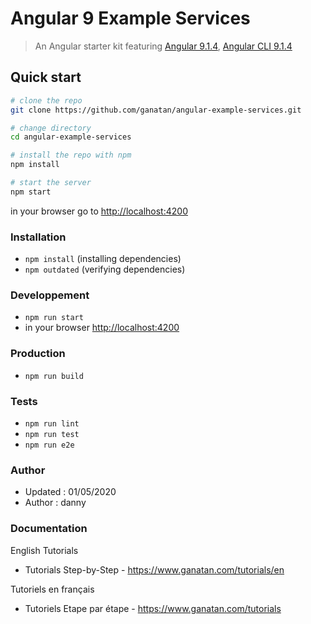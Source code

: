 # Angular 9 Example Services

> An Angular starter kit featuring [Angular 9.1.4](https://angular.io), [Angular CLI 9.1.4](https://cli.angular.io/)


## Quick start

```bash
# clone the repo
git clone https://github.com/ganatan/angular-example-services.git

# change directory
cd angular-example-services

# install the repo with npm
npm install

# start the server
npm start

```
in your browser go to [http://localhost:4200](http://localhost:4200) 

### Installation
* `npm install` (installing dependencies)
* `npm outdated` (verifying dependencies)

### Developpement
* `npm run start`
* in your browser [http://localhost:4200](http://localhost:4200) 

### Production 
* `npm run build`

### Tests
* `npm run lint`
* `npm run test`
* `npm run e2e`

### Author
* Updated : 01/05/2020
* Author  : danny

### Documentation

English Tutorials
- Tutorials Step-by-Step - https://www.ganatan.com/tutorials/en

Tutoriels en français
- Tutoriels Etape par étape - https://www.ganatan.com/tutorials
